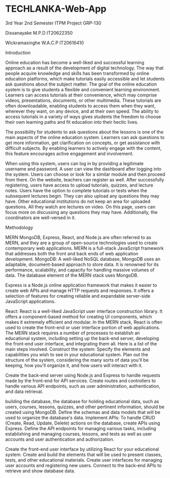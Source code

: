 # TECHLANKA-Web-App
3rd Year 2nd Semester ITPM Project GRP-130

Dissanayake M.P.D IT20622350

Wickramasinghe W.A.C.P IT20616410


Introduction

Online education has become a well-liked and successful learning approach as a result of the development of digital technology. The way that people acquire knowledge and skills has been transformed by online education platforms, which make tutorials easily accessible and let students ask questions about the subject matter.
The goal of the online education system is to give students a flexible and convenient learning environment. Learners can access tutorials at their convenience, which may comprise videos, presentations, documents, or other multimedia. These tutorials are often downloadable, enabling students to access them when they want, wherever they want, on any device, and at their own speed. The ability to access tutorials in a variety of ways gives students the freedom to choose their own learning paths and fit education into their hectic lives.

The possibility for students to ask questions about the lessons is one of the main aspects of the online education system. Learners can ask questions to get more information, get clarification on concepts, or get assistance with difficult subjects. By enabling learners to actively engage with the content, this feature encourages active engagement and involvement.

When using this system, users can log in by providing a legitimate username and password. A user can view the dashboard after logging into the system. Users can choose or look for a similar module and then proceed from there. On the website, teachers can register as well. After successfully registering, users have access to upload tutorials, quizzes, and lecture notes. Users have the option to complete tutorials or tests when the subsequent lectures begin. They can also upload any questions they may have. Other educational institutions do not keep an area for uploaded questions. All they watch are lectures on video. On this page, users can focus more on discussing any questions they may have. Additionally, the coordinators are well-versed in it.



Methodology

MERN
MongoDB, Express, React, and Node.js are often referred to as MERN, and they are a group of open-source technologies used to create contemporary web applications. MERN is a full-stack JavaScript framework that addresses both the front and back ends of web application development.
MongoDB: A well-liked NoSQL database, MongoDB uses an adaptable, document-based approach to store data. It is renowned for its performance, scalability, and capacity for handling massive volumes of data. The database element of the MERN stack uses MongoDB.

Express is a Node.js online application framework that makes it easier to create web APIs and manage HTTP requests and responses. It offers a selection of features for creating reliable and expandable server-side JavaScript applications.

React: React is a well-liked JavaScript user interface construction library. It offers a component-based method for creating UI components, which makes it extremely efficient and modular. In the MERN stack, React is often used to create the front-end or user interface portion of web applications.
The MERN stack requires a number of processes to establish an educational system, including setting up the back-end server, developing the front-end user interface, and integrating them all. Here is a list of the main steps involved.
Construct the system: Specify the elements and capabilities you wish to see in your educational system. Plan out the structure of the system, considering the many sorts of data you'll be keeping, how you'll organize it, and how users will interact with it.

Create the back-end server using Node.js and Express to handle requests made by the front-end for API services. Create routes and controllers to handle various API endpoints, such as user administration, authentication, and data retrieval.

building the database, the database for holding educational data, such as users, courses, lessons, quizzes, and other pertinent information, should be created using MongoDB. Define the schemas and data models that will be used to organize the database's data.
Implement APIs: To handle CRUD (Create, Read, Update, Delete) actions on the database, create APIs using Express. Define the API endpoints for managing various tasks, including establishing and managing courses, lessons, and tests as well as user accounts and user authentication and authorization.

Create the front-end user interface by utilizing React for your educational system. Create and build the elements that will be used to present classes, tests, and other educational materials. Create user interfaces for managing user accounts and registering new users. Connect to the back-end APIs to retrieve and show database data.

